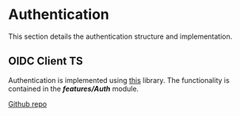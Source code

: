 # Authentication

This section details the authentication structure and implementation.

## OIDC Client TS
Authentication is implemented using [this](https://github.com/authts/oidc-client-ts) library. The functionality is contained in the ***features/Auth*** module.  

[Github repo](https://github.com/authts/oidc-client-ts)  
